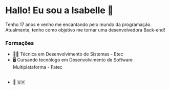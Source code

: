 # Hallo! Eu sou a Isabelle 👋
Tenho 17 anos e venho me encantando pelo mundo da programação. Atualmente, tenho como objetivo me tornar uma desenvolvedora Back-end!

### Formações
- 👩‍🎓 Técnica em Desenvolvimento de Sistemas - Etec
- 🖥️ Cursando tecnólogo em Desenvolvimento de Software Multiplataforma - Fatec

##
- :pushpin: 🇧🇷
<!--### Hi there 👋-->

<!--
**isefshondo/isefshondo** is a ✨ _special_ ✨ repository because its `README.md` (this file) appears on your GitHub profile.

Here are some ideas to get you started:

- 🔭 I’m currently working on ...
- 🌱 I’m currently learning ...
- 👯 I’m looking to collaborate on ...
- 🤔 I’m looking for help with ...
- 💬 Ask me about ...
- 📫 How to reach me: ...
- 😄 Pronouns: ...
- ⚡ Fun fact: ...
-->
